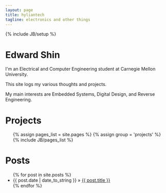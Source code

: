 ```yaml
---
layout: page
title: hyliantech
tagline: electronics and other things
---
```

{% include JB/setup %}

Edward Shin
===========


I'm an Electrical and Computer Engineering student at Carnegie Mellon University.

This site logs my various thoughts and projects.

My main interests are Embedded Systems, Digital Design, and Reverse Engineering.

Projects
========

<ul>
    {% assign pages_list = site.pages %}
    {% assign group = 'projects' %}
    {% include JB/pages_list %}
</ul>

Posts
=====

<ul class="posts">
  {% for post in site.posts %}
      <li><span>{{ post.date | date_to_string }}</span> &raquo; <a href="{{ BASE_PATH }}{{ post.url }}">{{ post.title }}</a></li>
        {% endfor %}
        </ul>

